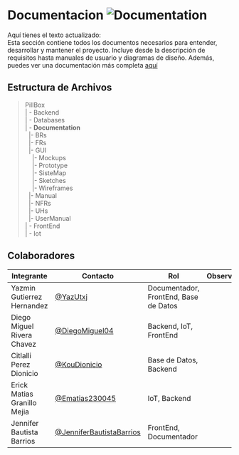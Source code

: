# Documentacion  ![Documentation](https://img.shields.io/badge/Microsoft_Teams-6264A7?style=for-the-badge&logo=microsoft-teams&logoColor=white)
Aquí tienes el texto actualizado:  
Esta sección contiene todos los documentos necesarios para entender, desarrollar y mantener el proyecto. Incluye desde la descripción de requisitos hasta manuales de usuario y diagramas de diseño. Además, puedes ver una documentación más completa  [aquí](https://drive.google.com/file/d/13zO10lTwewDM8wTGwSG6uYTL97t9yWUt/view?usp=drive_link)
## Estructura de Archivos
>PillBox<br>
>| - Backend <br>
>| - Databases<br>
>| - **Documentation**<br>
> &nbsp;&nbsp;|- BRs<br>
> &nbsp;&nbsp;|- FRs<br>
> &nbsp;&nbsp;|- GUI<br>
> &nbsp;&nbsp;&nbsp;&nbsp;|- Mockups<br>
> &nbsp;&nbsp;&nbsp;&nbsp;|- Prototype<br>
> &nbsp;&nbsp;&nbsp;&nbsp;|- SisteMap<br>
> &nbsp;&nbsp;&nbsp;&nbsp;|- Sketches<br>
> &nbsp;&nbsp;&nbsp;&nbsp;|- Wireframes<br>
> &nbsp;&nbsp;|- Manual<br>
> &nbsp;&nbsp;|- NFRs<br>
> &nbsp;&nbsp;|- UHs<br>
> &nbsp;&nbsp;|- UserManual<br>
>| - FrontEnd <br>
>| - Iot <br>
## Colaboradores

|Integrante|Contacto|Rol|Observaciones|
|------------|--------|---|---|
|Yazmin Gutierrez Hernandez|[@YazUtxj](https://github.com/YazUtxj)|Documentador, FrontEnd, Base de Datos||
|Diego Miguel Rivera Chavez|[@DiegoMiguel04](https://github.com/DiegoMiguel04)|Backend, IoT, FrontEnd| |
|Citlalli Perez Dionicio |[@KouDionicio](https://github.com/KouDionicio)|Base de Datos, Backend| |
|Erick Matias Granillo Mejia|[@Ematias230045](https://github.com/Ematias230045)|IoT, Backend| |
|Jennifer Bautista Barrios|[@JenniferBautistaBarrios](https://github.com/JenniferBautistaBarrios)|FrontEnd, Documentador| |